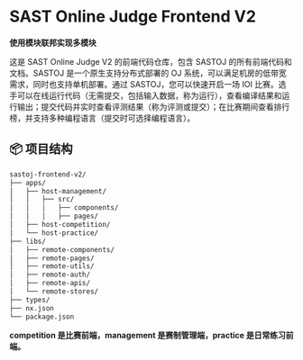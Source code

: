 # SAST Online Judge Frontend V2

**使用模块联邦实现多模块**

这是 SAST Online Judge V2 的前端代码仓库，包含 SASTOJ 的所有前端代码和文档。SASTOJ 是一个原生支持分布式部署的 OJ 系统，可以满足机房的低带宽需求，同时也支持单机部署。通过 SASTOJ，您可以快速开启一场 IOI 比赛。选手可以在线运行代码（无需提交，包括输入数据，称为运行），查看编译结果和运行输出；提交代码并实时查看评测结果（称为评测或提交）；在比赛期间查看排行榜，并支持多种编程语言（提交时可选择编程语言）。

## 📦 项目结构

```bash
sastoj-frontend-v2/
├── apps/
│   ├── host-management/
│   │   ├── src/
│   │   │   ├── components/
│   │   │   ├── pages/
│   ├── host-competition/
│   └── host-practice/
├── libs/
│   ├── remote-components/
│   ├── remote-pages/
│   ├── remote-utils/
│   ├── remote-auth/
│   ├── remote-apis/
│   └── remote-stores/
├── types/
├── nx.json
└── package.json
```

**competition 是比赛前端，management 是赛制管理端，practice 是日常练习前端。**
